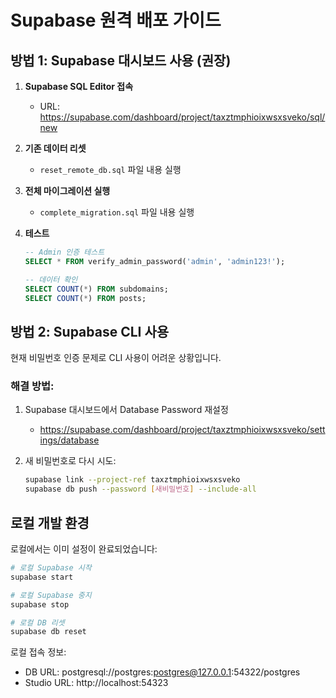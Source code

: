 # Supabase 원격 배포 가이드

## 방법 1: Supabase 대시보드 사용 (권장)

1. **Supabase SQL Editor 접속**
   - URL: https://supabase.com/dashboard/project/taxztmphioixwsxsveko/sql/new

2. **기존 데이터 리셋**
   - `reset_remote_db.sql` 파일 내용 실행

3. **전체 마이그레이션 실행**
   - `complete_migration.sql` 파일 내용 실행

4. **테스트**
   ```sql
   -- Admin 인증 테스트
   SELECT * FROM verify_admin_password('admin', 'admin123!');
   
   -- 데이터 확인
   SELECT COUNT(*) FROM subdomains;
   SELECT COUNT(*) FROM posts;
   ```

## 방법 2: Supabase CLI 사용

현재 비밀번호 인증 문제로 CLI 사용이 어려운 상황입니다.

### 해결 방법:
1. Supabase 대시보드에서 Database Password 재설정
   - https://supabase.com/dashboard/project/taxztmphioixwsxsveko/settings/database
   
2. 새 비밀번호로 다시 시도:
   ```bash
   supabase link --project-ref taxztmphioixwsxsveko
   supabase db push --password [새비밀번호] --include-all
   ```

## 로컬 개발 환경

로컬에서는 이미 설정이 완료되었습니다:

```bash
# 로컬 Supabase 시작
supabase start

# 로컬 Supabase 중지
supabase stop

# 로컬 DB 리셋
supabase db reset
```

로컬 접속 정보:
- DB URL: postgresql://postgres:postgres@127.0.0.1:54322/postgres
- Studio URL: http://localhost:54323